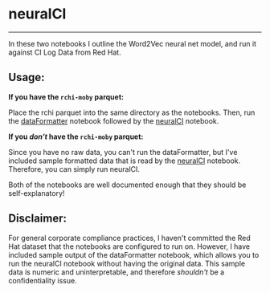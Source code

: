 # neuralCI
---
In these two notebooks I outline the Word2Vec neural net model, and run it against CI Log Data from Red Hat. 

## Usage:
**If you have the `rchi-moby` parquet:**

Place the rchi parquet into the same directory as the notebooks. Then, run the [dataFormatter](https://github.com/RobGeada/neuralCI/blob/master/dataFormatter.ipynb) notebook followed by the [neuralCI](https://github.com/RobGeada/neuralCI/blob/master/neuralCI.ipynb) notebook.

**If you _don't_ have the `rchi-moby` parquet:**

Since you have no raw data, you can't run the dataFormatter, but I've included sample formatted data that is read by the [neuralCI](https://github.com/RobGeada/neuralCI/blob/master/neuralCI.ipynb) notebook. Therefore, you can simply run neuralCI.

Both of the notebooks are well documented enough that they should be self-explanatory!

## Disclaimer:
For general corporate compliance practices, I haven't committed the Red Hat dataset that the notebooks are configured to run on. However, I have included sample output of the dataFormatter notebook, which allows you to run the neuralCI notebook without having the original data. This sample data is numeric and uninterpretable, and therefore _shouldn't_ be a confidentiality issue. 

